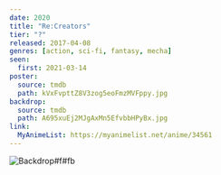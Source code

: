 ```yaml
---
date: 2020
title: "Re:Creators"
tier: "?"
released: 2017-04-08
genres: [action, sci-fi, fantasy, mecha]
seen:
  first: 2021-03-14
poster:
  source: tmdb
  path: kVxFvpttZ8V3zog5eoFmzMVFppy.jpg
backdrop:
  source: tmdb
  path: A695xuEj2MJgAxMn5EfvbbHPyBx.jpg
link:
  MyAnimeList: https://myanimelist.net/anime/34561
---
```


![Backdrop#f#fb](https://image.tmdb.org/t/p/w1280/4Q6eUPWDSQmws34Y1U9bZRZxjuz.jpg "Source: TMDB")
